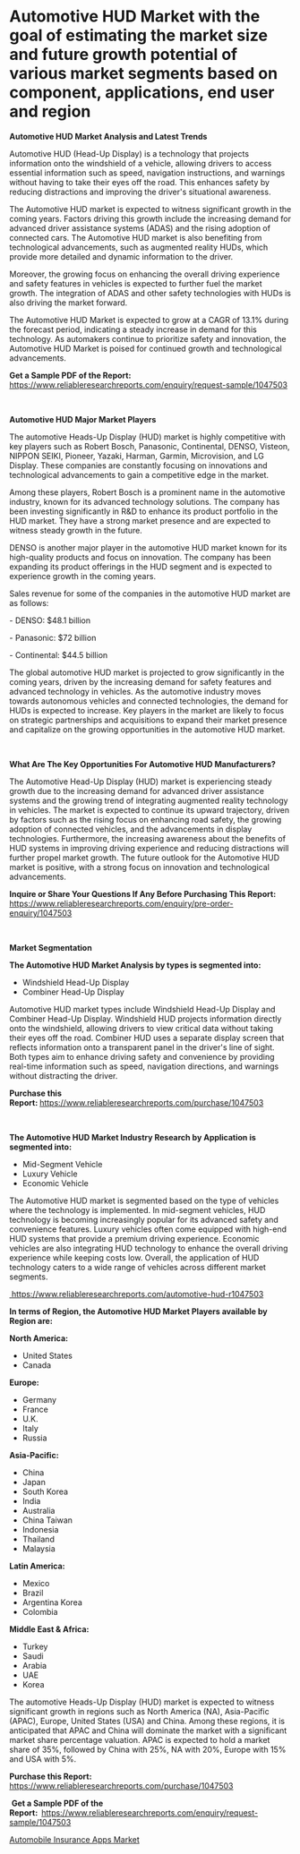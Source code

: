 <p><h1>Automotive HUD Market with the goal of estimating the market size and future growth potential of various market segments based on component, applications, end user and region</h1></p><p><strong>Automotive HUD Market Analysis and Latest Trends</strong></p>
<p><p>Automotive HUD (Head-Up Display) is a technology that projects information onto the windshield of a vehicle, allowing drivers to access essential information such as speed, navigation instructions, and warnings without having to take their eyes off the road. This enhances safety by reducing distractions and improving the driver's situational awareness.</p><p>The Automotive HUD market is expected to witness significant growth in the coming years. Factors driving this growth include the increasing demand for advanced driver assistance systems (ADAS) and the rising adoption of connected cars. The Automotive HUD market is also benefiting from technological advancements, such as augmented reality HUDs, which provide more detailed and dynamic information to the driver.</p><p>Moreover, the growing focus on enhancing the overall driving experience and safety features in vehicles is expected to further fuel the market growth. The integration of ADAS and other safety technologies with HUDs is also driving the market forward.</p><p>The Automotive HUD Market is expected to grow at a CAGR of 13.1% during the forecast period, indicating a steady increase in demand for this technology. As automakers continue to prioritize safety and innovation, the Automotive HUD Market is poised for continued growth and technological advancements.</p></p>
<p><strong>Get a Sample PDF of the Report:&nbsp;</strong> <a href="https://www.reliableresearchreports.com/enquiry/request-sample/1047503">https://www.reliableresearchreports.com/enquiry/request-sample/1047503</a></p>
<p>&nbsp;</p>
<p><strong>Automotive HUD Major Market Players</strong></p>
<p><p>The automotive Heads-Up Display (HUD) market is highly competitive with key players such as Robert Bosch, Panasonic, Continental, DENSO, Visteon, NIPPON SEIKI, Pioneer, Yazaki, Harman, Garmin, Microvision, and LG Display. These companies are constantly focusing on innovations and technological advancements to gain a competitive edge in the market.</p><p>Among these players, Robert Bosch is a prominent name in the automotive industry, known for its advanced technology solutions. The company has been investing significantly in R&D to enhance its product portfolio in the HUD market. They have a strong market presence and are expected to witness steady growth in the future.</p><p>DENSO is another major player in the automotive HUD market known for its high-quality products and focus on innovation. The company has been expanding its product offerings in the HUD segment and is expected to experience growth in the coming years.</p><p>Sales revenue for some of the companies in the automotive HUD market are as follows:</p><p>- DENSO: $48.1 billion</p><p>- Panasonic: $72 billion</p><p>- Continental: $44.5 billion</p><p>The global automotive HUD market is projected to grow significantly in the coming years, driven by the increasing demand for safety features and advanced technology in vehicles. As the automotive industry moves towards autonomous vehicles and connected technologies, the demand for HUDs is expected to increase. Key players in the market are likely to focus on strategic partnerships and acquisitions to expand their market presence and capitalize on the growing opportunities in the automotive HUD market.</p></p>
<p>&nbsp;</p>
<p><strong>What Are The Key Opportunities For Automotive HUD Manufacturers?</strong></p>
<p><p>The Automotive Head-Up Display (HUD) market is experiencing steady growth due to the increasing demand for advanced driver assistance systems and the growing trend of integrating augmented reality technology in vehicles. The market is expected to continue its upward trajectory, driven by factors such as the rising focus on enhancing road safety, the growing adoption of connected vehicles, and the advancements in display technologies. Furthermore, the increasing awareness about the benefits of HUD systems in improving driving experience and reducing distractions will further propel market growth. The future outlook for the Automotive HUD market is positive, with a strong focus on innovation and technological advancements.</p></p>
<p><strong>Inquire or Share Your Questions If Any Before Purchasing This Report:</strong> <a href="https://www.reliableresearchreports.com/enquiry/pre-order-enquiry/1047503">https://www.reliableresearchreports.com/enquiry/pre-order-enquiry/1047503</a></p>
<p>&nbsp;</p>
<p><strong>Market Segmentation</strong></p>
<p><strong>The Automotive HUD Market Analysis by types is segmented into:</strong></p>
<p><ul><li>Windshield Head-Up Display</li><li>Combiner Head-Up Display</li></ul></p>
<p><p>Automotive HUD market types include Windshield Head-Up Display and Combiner Head-Up Display. Windshield HUD projects information directly onto the windshield, allowing drivers to view critical data without taking their eyes off the road. Combiner HUD uses a separate display screen that reflects information onto a transparent panel in the driver's line of sight. Both types aim to enhance driving safety and convenience by providing real-time information such as speed, navigation directions, and warnings without distracting the driver.</p></p>
<p><strong>Purchase this Report:&nbsp;</strong><a href="https://www.reliableresearchreports.com/purchase/1047503">https://www.reliableresearchreports.com/purchase/1047503</a></p>
<p>&nbsp;</p>
<p><strong>The Automotive HUD Market Industry Research by Application is segmented into:</strong></p>
<p><ul><li>Mid-Segment Vehicle</li><li>Luxury Vehicle</li><li>Economic Vehicle</li></ul></p>
<p><p>The Automotive HUD market is segmented based on the type of vehicles where the technology is implemented. In mid-segment vehicles, HUD technology is becoming increasingly popular for its advanced safety and convenience features. Luxury vehicles often come equipped with high-end HUD systems that provide a premium driving experience. Economic vehicles are also integrating HUD technology to enhance the overall driving experience while keeping costs low. Overall, the application of HUD technology caters to a wide range of vehicles across different market segments.</p></p>
<p><a href="https://www.reliableresearchreports.com/automotive-hud-r1047503">&nbsp;https://www.reliableresearchreports.com/automotive-hud-r1047503</a></p>
<p><strong>In terms of Region, the Automotive HUD Market Players available by Region are:</strong></p>
<p>
    <p> <strong> North America: </strong>
        <ul>
            <li>United States</li>
            <li>Canada</li>
        </ul>
        </p> 
    <p> <strong> Europe: </strong>
        <ul>
            <li>Germany</li>
            <li>France</li>
            <li>U.K.</li>
            <li>Italy</li>
            <li>Russia</li>
        </ul>
        </p> 
    <p> <strong> Asia-Pacific: </strong>
        <ul>
            <li>China</li>
            <li>Japan</li>
            <li>South Korea</li>
            <li>India</li>
            <li>Australia</li>
            <li>China Taiwan</li>
            <li>Indonesia</li>
            <li>Thailand</li>
            <li>Malaysia</li>
        </ul>
        </p> 
    <p> <strong> Latin America: </strong>
        <ul>
            <li>Mexico</li>
            <li>Brazil</li>
            <li>Argentina Korea</li>
            <li>Colombia</li>
        </ul>
        </p> 
    <p> <strong> Middle East & Africa: </strong>
        <ul>
            <li>Turkey</li>
            <li>Saudi</li>
            <li>Arabia</li>
            <li>UAE</li>
            <li>Korea</li>
        </ul>
    </p>
    </p>
<p><p>The automotive Heads-Up Display (HUD) market is expected to witness significant growth in regions such as North America (NA), Asia-Pacific (APAC), Europe, United States (USA) and China. Among these regions, it is anticipated that APAC and China will dominate the market with a significant market share percentage valuation. APAC is expected to hold a market share of 35%, followed by China with 25%, NA with 20%, Europe with 15% and USA with 5%.</p></p>
<p><strong>Purchase this Report: </strong><a href="https://www.reliableresearchreports.com/purchase/1047503">https://www.reliableresearchreports.com/purchase/1047503</a></p>
<p>&nbsp;<strong>Get a Sample PDF of the Report:&nbsp;&nbsp;</strong><a href="https://www.reliableresearchreports.com/enquiry/request-sample/1047503">https://www.reliableresearchreports.com/enquiry/request-sample/1047503</a></p>
<p><strong></strong></p>
<p><p><a href="https://view.publitas.com/reportprime-1/automobile-insurance-apps-market-insight-market-trends-growth-forecasted-from-2024-to-2031/">Automobile Insurance Apps Market</a></p></p>